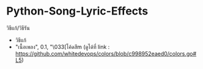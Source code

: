 # Python-Song-Lyric-Effects

วิธีแก้/วิธีรัน


- วิธีแก้
- "เนื้อเพลง", 0.1, "\033[โค้ดสีm (ดูได้ที่ link : https://github.com/whitedevops/colors/blob/c998952eaed0/colors.go#L5)
